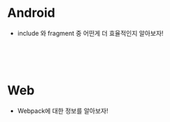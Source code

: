 # Android

* include 와 fragment 중 어떤게 더 효율적인지 알아보자!

<br>
<br>
<br>

# Web

* Webpack에 대한 정보를 알아보자!

